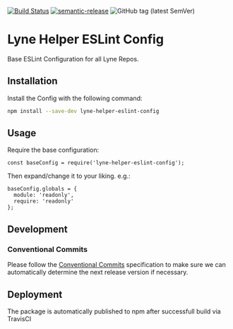 [![Build Status](https://travis-ci.com/lyne-design-system/lyne-helper-eslint-config.svg?branch=master)](https://travis-ci.com/lyne-design-system/lyne-helper-eslint-config) [![semantic-release](https://img.shields.io/badge/%20%20%F0%9F%93%A6%F0%9F%9A%80-semantic--release-e10079.svg)](https://github.com/semantic-release/semantic-release) ![GitHub tag (latest SemVer)](https://img.shields.io/github/v/tag/lyne-design-system/lyne-helper-eslint-config?label=release)

# Lyne Helper ESLint Config

Base ESLint Configuration for all Lyne Repos.

## Installation

Install the Config with the following command:
```bash
npm install --save-dev lyne-helper-eslint-config
```

## Usage

Require the base configuration:
```
const baseConfig = require('lyne-helper-eslint-config');
```

Then expand/change it to your liking. e.g.:

```
baseConfig.globals = {
  module: 'readonly',
  require: 'readonly'
};
```

## Development

### Conventional Commits

Please follow the [Conventional Commits](https://www.conventionalcommits.com/en/v1.0.0/) specification to make sure we can automatically determine the next release version if necessary.

## Deployment

The package is automatically published to npm after successfull build via TravisCI
